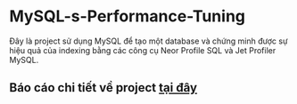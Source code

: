 # MySQL-s-Performance-Tuning
Đây là project sử dụng MySQL để tạo một database và chứng minh được sự hiệu quả của indexing bằng các công cụ Neor Profile SQL và Jet Profiler MySQL.
## Báo cáo chi tiết về project [tại đây](https://docs.google.com/document/d/1ECr8ZRF8jjhciszg_FQlYjbNckONtAn2f3zWpx4r0mw/edit#heading=h.4icfzrewzg2l)
